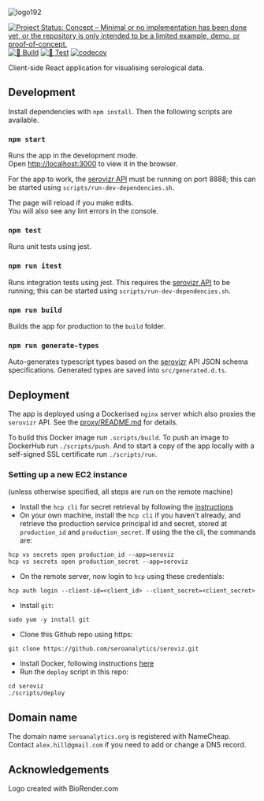 ![logo192](https://github.com/user-attachments/assets/a988b290-0a61-47bf-aea9-cf3c17183b9a)

[![Project Status: Concept – Minimal or no implementation has been done yet, or the repository is only intended to be a limited example, demo, or proof-of-concept.](https://www.repostatus.org/badges/latest/concept.svg)](https://www.repostatus.org/#concept)
[![🔨 Build](https://github.com/seroanalytics/seroviz/actions/workflows/build.yml/badge.svg)](https://github.com/seroanalytics/seroviz/actions/workflows/build.yml)
[![🔎 Test](https://github.com/seroanalytics/seroviz/actions/workflows/test.yml/badge.svg)](https://github.com/seroanalytics/seroviz/actions/workflows/test.yml)
[![codecov](https://codecov.io/gh/seroanalytics/seroviz/graph/badge.svg?token=2DH6NUOXRe)](https://codecov.io/gh/seroanalytics/seroviz)

Client-side React application for visualising serological data.

## Development

Install dependencies with `npm install`. Then the following scripts are available.

### `npm start`

Runs the app in the development mode.\
Open [http://localhost:3000](http://localhost:3000) to view it in the browser.

For the app to work, the
[serovizr API](https://github.com/seroanalytics/serovizr) must be running on port 8888; this can
be started using `scripts/run-dev-dependencies.sh`.

The page will reload if you make edits.\
You will also see any lint errors in the console.

### `npm test`

Runs unit tests using jest.

### `npm run itest`

Runs integration tests using jest. This requires the 
[serovizr API](https://github.com/seroanalytics/serovizr) to be running; this can 
be started using `scripts/run-dev-dependencies.sh`.

### `npm run build`

Builds the app for production to the `build` folder.

### `npm run generate-types`

Auto-generates typescript types based on the [serovizr](https://github.com/seroanalytics/serovizr)
API JSON schema specifications. Generated types are saved into `src/generated.d.ts`.

## Deployment

The app is deployed using a Dockerised `nginx` server which also proxies the `serovizr` API.
See the [proxy/README.md](proxy/README.md) for details.

To build this Docker image run `.scripts/build`. To push an image to DockerHub
run `./scripts/push`. And to start a copy of the app locally with a self-signed SSL certificate
run `./scripts/run`.

### Setting up a new EC2 instance
(unless otherwise specified, all steps are run on the remote machine)

* Install the `hcp cli` for secret retrieval by following the [instructions](https://developer.hashicorp.com/hcp/docs/cli/install)
* On your own machine, install the `hcp cli` if you haven't already, and retrieve the production service principal id and secret, stored at `production_id` and `production_secret`. If using the the cli, the commands are:
```shell
hcp vs secrets open production_id --app=seroviz
hcp vs secrets open production_secret --app=seroviz
```
* On the remote server, now login to `hcp` using these credentials:
```shell
hcp auth login --client-id=<client_id> --client_secret=<client_secret>
```
* Install `git`:
```shell
sudo yum -y install git
```
* Clone this Github repo using https:
```shell
git clone https://github.com/seroanalytics/seroviz.git
```
* Install Docker, following instructions [here](https://docs.aws.amazon.com/serverless-application-model/latest/developerguide/install-docker.html)
* Run the `deploy` script in this repo:
```shell
cd seroviz
./scripts/deploy
```

## Domain name
The domain name `seroanalytics.org` is registered with NameCheap.
Contact `alex.hill@gmail.com` if you need to add or change a DNS record.

## Acknowledgements
Logo created with BioRender.com
